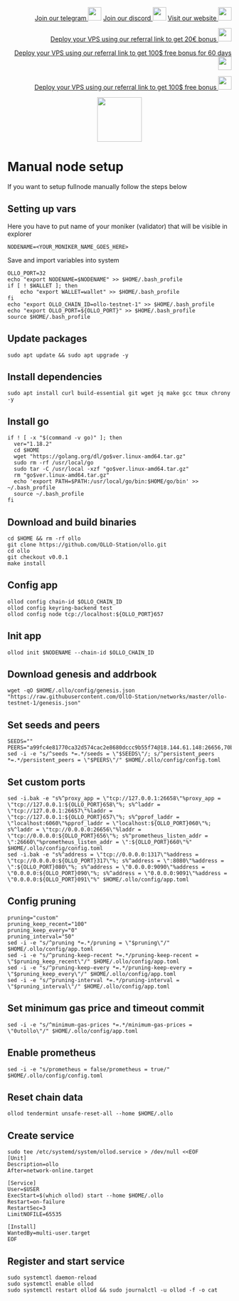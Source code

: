 <p style="font-size:14px" align="right">
<a href="https://t.me/kjnotes" target="_blank">Join our telegram <img src="https://user-images.githubusercontent.com/50621007/183283867-56b4d69f-bc6e-4939-b00a-72aa019d1aea.png" width="30"/></a>
<a href="https://discord.gg/JqQNcwff2e" target="_blank">Join our discord <img src="https://user-images.githubusercontent.com/50621007/176236430-53b0f4de-41ff-41f7-92a1-4233890a90c8.png" width="30"/></a>
<a href="https://kjnodes.com/" target="_blank">Visit our website <img src="https://user-images.githubusercontent.com/50621007/168689709-7e537ca6-b6b8-4adc-9bd0-186ea4ea4aed.png" width="30"/></a>
</p>

<p style="font-size:14px" align="right">
<a href="https://hetzner.cloud/?ref=y8pQKS2nNy7i" target="_blank">Deploy your VPS using our referral link to get 20€ bonus <img src="https://user-images.githubusercontent.com/50621007/174612278-11716b2a-d662-487e-8085-3686278dd869.png" width="30"/></a>
</p>
<p style="font-size:14px" align="right">
<a href="https://m.do.co/c/17b61545ca3a" target="_blank">Deploy your VPS using our referral link to get 100$ free bonus for 60 days <img src="https://user-images.githubusercontent.com/50621007/183284313-adf81164-6db4-4284-9ea0-bcb841936350.png" width="30"/></a>
</p>
<p style="font-size:14px" align="right">
<a href="https://www.vultr.com/?ref=7418642" target="_blank">Deploy your VPS using our referral link to get 100$ free bonus <img src="https://user-images.githubusercontent.com/50621007/183284971-86057dc2-2009-4d40-a1d4-f0901637033a.png" width="30"/></a>
</p>

<p align="center">
  <img height="100" height="auto" src="https://user-images.githubusercontent.com/50621007/192699071-461d8ff6-6ddf-4d4f-aba7-d3ddcc4a5563.png">
</p>

# Manual node setup
If you want to setup fullnode manually follow the steps below

## Setting up vars
Here you have to put name of your moniker (validator) that will be visible in explorer
```
NODENAME=<YOUR_MONIKER_NAME_GOES_HERE>
```

Save and import variables into system
```
OLLO_PORT=32
echo "export NODENAME=$NODENAME" >> $HOME/.bash_profile
if [ ! $WALLET ]; then
	echo "export WALLET=wallet" >> $HOME/.bash_profile
fi
echo "export OLLO_CHAIN_ID=ollo-testnet-1" >> $HOME/.bash_profile
echo "export OLLO_PORT=${OLLO_PORT}" >> $HOME/.bash_profile
source $HOME/.bash_profile
```

## Update packages
```
sudo apt update && sudo apt upgrade -y
```

## Install dependencies
```
sudo apt install curl build-essential git wget jq make gcc tmux chrony -y
```

## Install go
```
if ! [ -x "$(command -v go)" ]; then
  ver="1.18.2"
  cd $HOME
  wget "https://golang.org/dl/go$ver.linux-amd64.tar.gz"
  sudo rm -rf /usr/local/go
  sudo tar -C /usr/local -xzf "go$ver.linux-amd64.tar.gz"
  rm "go$ver.linux-amd64.tar.gz"
  echo 'export PATH=$PATH:/usr/local/go/bin:$HOME/go/bin' >> ~/.bash_profile
  source ~/.bash_profile
fi
```

## Download and build binaries
```
cd $HOME && rm -rf ollo
git clone https://github.com/OLLO-Station/ollo.git
cd ollo
git checkout v0.0.1
make install
```

## Config app
```
ollod config chain-id $OLLO_CHAIN_ID
ollod config keyring-backend test
ollod config node tcp://localhost:${OLLO_PORT}657
```

## Init app
```
ollod init $NODENAME --chain-id $OLLO_CHAIN_ID
```

## Download genesis and addrbook
```
wget -qO $HOME/.ollo/config/genesis.json "https://raw.githubusercontent.com/OllO-Station/networks/master/ollo-testnet-1/genesis.json"
```

## Set seeds and peers
```
SEEDS=""
PEERS="a99fc4e81770ca32d574cac2e8680dccc9b55f74@18.144.61.148:26656,70ba32724461c7ed4ec8d6ddc8b5e0b1cfb9e237@54.219.57.63:26656,7864a2e4b42e5af76a83a8b644b9172fa1e40fa5@52.8.174.235:26656"
sed -i -e "s/^seeds *=.*/seeds = \"$SEEDS\"/; s/^persistent_peers *=.*/persistent_peers = \"$PEERS\"/" $HOME/.ollo/config/config.toml
```

## Set custom ports
```
sed -i.bak -e "s%^proxy_app = \"tcp://127.0.0.1:26658\"%proxy_app = \"tcp://127.0.0.1:${OLLO_PORT}658\"%; s%^laddr = \"tcp://127.0.0.1:26657\"%laddr = \"tcp://127.0.0.1:${OLLO_PORT}657\"%; s%^pprof_laddr = \"localhost:6060\"%pprof_laddr = \"localhost:${OLLO_PORT}060\"%; s%^laddr = \"tcp://0.0.0.0:26656\"%laddr = \"tcp://0.0.0.0:${OLLO_PORT}656\"%; s%^prometheus_listen_addr = \":26660\"%prometheus_listen_addr = \":${OLLO_PORT}660\"%" $HOME/.ollo/config/config.toml
sed -i.bak -e "s%^address = \"tcp://0.0.0.0:1317\"%address = \"tcp://0.0.0.0:${OLLO_PORT}317\"%; s%^address = \":8080\"%address = \":${OLLO_PORT}080\"%; s%^address = \"0.0.0.0:9090\"%address = \"0.0.0.0:${OLLO_PORT}090\"%; s%^address = \"0.0.0.0:9091\"%address = \"0.0.0.0:${OLLO_PORT}091\"%" $HOME/.ollo/config/app.toml
```

## Config pruning
```
pruning="custom"
pruning_keep_recent="100"
pruning_keep_every="0"
pruning_interval="50"
sed -i -e "s/^pruning *=.*/pruning = \"$pruning\"/" $HOME/.ollo/config/app.toml
sed -i -e "s/^pruning-keep-recent *=.*/pruning-keep-recent = \"$pruning_keep_recent\"/" $HOME/.ollo/config/app.toml
sed -i -e "s/^pruning-keep-every *=.*/pruning-keep-every = \"$pruning_keep_every\"/" $HOME/.ollo/config/app.toml
sed -i -e "s/^pruning-interval *=.*/pruning-interval = \"$pruning_interval\"/" $HOME/.ollo/config/app.toml
```

## Set minimum gas price and timeout commit
```
sed -i -e "s/^minimum-gas-prices *=.*/minimum-gas-prices = \"0utollo\"/" $HOME/.ollo/config/app.toml
```

## Enable prometheus
```
sed -i -e "s/prometheus = false/prometheus = true/" $HOME/.ollo/config/config.toml
```

## Reset chain data
```
ollod tendermint unsafe-reset-all --home $HOME/.ollo
```

## Create service
```
sudo tee /etc/systemd/system/ollod.service > /dev/null <<EOF
[Unit]
Description=ollo
After=network-online.target

[Service]
User=$USER
ExecStart=$(which ollod) start --home $HOME/.ollo
Restart=on-failure
RestartSec=3
LimitNOFILE=65535

[Install]
WantedBy=multi-user.target
EOF
```

## Register and start service
```
sudo systemctl daemon-reload
sudo systemctl enable ollod
sudo systemctl restart ollod && sudo journalctl -u ollod -f -o cat
```
